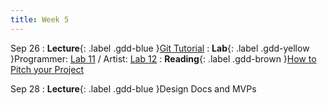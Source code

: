 ```yaml
---
title: Week 5
---
```


Sep 26
: **Lecture**{: .label .gdd-blue }[Git Tutorial]
: **Lab**{: .label .gdd-yellow }Programmer: [Lab 11] / Artist: [Lab 12]
: **Reading**{: .label .gdd-brown }[How to Pitch your Project]

Sep 28
: **Lecture**{: .label .gdd-blue }Design Docs and MVPs

[Git Tutorial]: https://docs.google.com/presentation/d/1CNgyW64qSacAchdhFqy_PuAwIlA8sFwhfWEb3dnrquU/edit?usp=drive_link 
[Design Docs and MVPs]: https://docs.google.com/presentation/d/1r4FYWasjGUt2oOQVp5gYr5LQPbOkT95q/edit?usp=drive_link&ouid=100199393940763246714&rtpof=true&sd=true

[Lab 11]: ./../pages/labs/lab11/lab11
[Lab 12]: ./../pages/labs/lab12/lab12

[How to Pitch your Project]: http://www.gamasutra.com/view/feature/134571/how_to_pitch_your_project_to_.php 